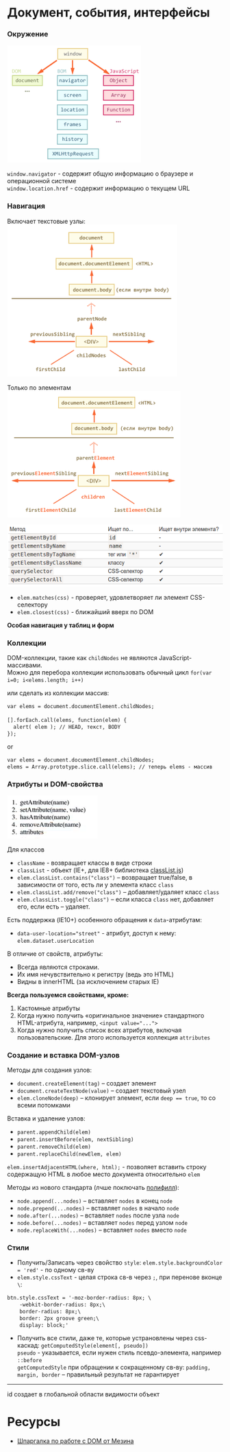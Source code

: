 # Документ, события, интерфейсы

### Окружение

![](../assets/img/window.png)

`window.navigator` - содержит общую информацию о браузере и операционной системе  
`window.location.href` - содержит информацию о текущем URL  

### Навигация

Включает текстовые узлы:  
![](../assets/img/navigation.png)  

Только по элементам  
![](../assets/img/elementNavigation.png) 
 
![](../assets/img/searchElements.png)

* `elem.matches(css)` - проверяет, удовлетворяет ли элемент CSS-селектору  
* `elem.closest(css)` - ближайший вверх по DOM  

**Особая навигация у таблиц и форм**

### Коллекции  

DOM-коллекции, такие как `childNodes` не являются JavaScript-массивами.  
Можно для перебора коллекции использовать обычный цикл `for(var i=0; i<elems.length; i++)`  

или сделать из коллекции массив:  
```
var elems = document.documentElement.childNodes;

[].forEach.call(elems, function(elem) {
  alert( elem ); // HEAD, текст, BODY
});
```
or   
```
var elems = document.documentElement.childNodes;
elems = Array.prototype.slice.call(elems); // теперь elems - массив
```  

### Атрибуты и DOM-свойства

![](../assets/img/attr.png)  

Для классов  

* `className` - возвращает классы в виде строки  
* `classList` - объект (IE+, для IE8+ библиотека [classList.js](https://github.com/eligrey/classList.js))  
* `elem.classList.contains("class")` – возвращает true/false, в зависимости от того, есть ли у элемента класс `class`  
* `elem.classList.add/remove("class")` – добавляет/удаляет класс `class`  
* `elem.classList.toggle("class")` – если класса `class` нет, добавляет его, если есть – удаляет.  

Есть поддержка (IE10+) особенного обращения к `data`-атрибутам:  
* `data-user-location="street"` - атрибут, доступ к нему: `elem.dataset.userLocation`  


В отличие от свойств, атрибуты:  
* Всегда являются строками.  
* Их имя нечувствительно к регистру (ведь это HTML)  
* Видны в innerHTML (за исключением старых IE)  

**Всегда пользуемся свойствами, кроме:**  
1. Кастомные атрибуты  
2. Когда нужно получить «оригинальное значение» стандартного HTML-атрибута, например, `<input value="...">`  
3. Когда нужно получить список всех атрибутов, включая пользовательские. Для этого используется коллекция `attributes`  

### Создание и вставка DOM-узлов
Методы для создания узлов:  
* `document.createElement(tag)` – создает элемент  
* `document.createTextNode(value)` – создает текстовый узел  
* `elem.cloneNode(deep)` – клонирует элемент, если `deep == true`, то со всеми потомками  

Вставка и удаление узлов:  
* `parent.appendChild(elem)`  
* `parent.insertBefore(elem, nextSibling)`  
* `parent.removeChild(elem)`  
* `parent.replaceChild(newElem, elem)`  

`elem.insertAdjacentHTML(where, html);` - позволяет вставить строку содержащую HTML в любое место документа относительно `elem`

Методы из нового стандарта (лчше поключать [полифилл](https://cdn.polyfill.io/v2/docs/)):  
* `node.append(...nodes)` – вставляет `nodes` в конец `node`  
* `node.prepend(...nodes)` – вставляет `nodes` в начало `node`  
* `node.after(...nodes)` – вставляет `nodes` после узла `node`  
* `node.before(...nodes)` – вставляет `nodes` перед узлом `node`  
* `node.replaceWith(...nodes)` – вставляет `nodes` вместо `node`  

### Стили

* Получить/Записать через свойство `style`: `elem.style.backgroundColor = 'red'` - по одному св-ву  
* `elem.style.cssText` - целая строка св-в через `;`, при перенове вконце `\`:  
 ```
 btn.style.cssText = '-moz-border-radius: 8px; \
     -webkit-border-radius: 8px;\
     border-radius: 8px;\
     border: 2px groove green;\
     display: block;'
 ```
* Получить все стили, даже те, которые устрановлены через css-каскад: `getComputedStyle(element[, pseudo])`  
`pseudo` - указывается, если нужен стиль псевдо-элемента, например `::before`  
`getComputedStyle` при обращении к сокращенному св-ву: `padding, margin, border` – правильный результат не гарантирует  

______________________________________________

id создает в глобальной области видимости объект


# Ресурсы 

* [Шпаргалка по работе с DOM от Мезина](https://github.com/AnastasiyaDev/learn.javascript/blob/master/assets/dom.pdf)
